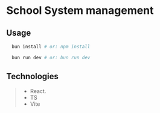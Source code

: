 # School System management


## Usage

```bash
  bun install # or: npm install

  bun run dev # or: bun run dev
```

## Technologies

>- React.
>- TS
>- Vite